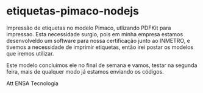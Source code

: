 # etiquetas-pimaco-nodejs

Impressão de etiquetas no modelo Pimaco, utlizando PDFKit para impressao.
Esta necessidade surgio, pois em minha empresa estamos desenvolveldo um software para nossa certificação junto ao INMETRO, e tivemos a necessidade de imprimir etiquetas, então irei postar os modelos que iremos utilizar.

Este modelo concluimos ele no final de semana e vamos, testar na segunda feira, mais de qualquer modo já estamos enviando os códigos.

Att
ENSA Tecnologia